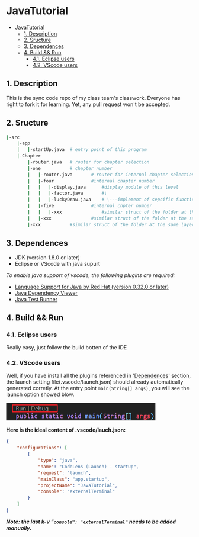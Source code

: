# JavaTutorial

<!-- TOC -->

- [JavaTutorial](#javatutorial)
  - [1. Description](#1-description)
  - [2. Sructure](#2-sructure)
  - [3. Dependences](#3-dependences)
  - [4. Build && Run](#4-build--run)
    - [4.1. Eclipse users](#41-eclipse-users)
    - [4.2. VScode users](#42-vscode-users)

<!-- /TOC -->

## 1. Description

This is the sync code repo of my class team's classwork. Everyone has right to fork it for learning. Yet, any pull request won't be accepted.

## 2. Sructure

```bash
|-src
    |-app
    |   |-startUp.java  # entry point of this program
    |-Chapter
        |-router.java   # router for chapter selection
        |-one           # chapter number
        |   |-router.java       # router for internal chapter selection
        |   |-four              #internal chapter number
        |   |   |-display.java      #display module of this level
        |   |   |-factor.java       #\
        |   |   |-luckyDraw.java    # \---implement of sepcific functions
        |   |-five              #internal chpter number
        |   |   |-xxx               #similar struct of the folder at the same layer
        |   |-xxx               #similar struct of the folder at the same layer
        |-xxx           #similar struct of the folder at the same layer
```

## 3. Dependences

- JDK (version 1.8.0 or later)
- Eclipse or VScode with java supurt

*To enable java support of vscode, the following plugins are required:*

- [Language Support for Java by Red Hat (version 0.32.0 or later)](https://marketplace.visualstudio.com/items?itemName=redhat.java)
- [Java Dependency Viewer](https://marketplace.visualstudio.com/items?itemName=vscjava.vscode-java-dependency)
- [Java Test Runner](https://marketplace.visualstudio.com/items?itemName=vscjava.vscode-java-test)

## 4. Build && Run

### 4.1. Eclipse users

Really easy, just follow the build botten of the IDE

### 4.2. VScode users

Well, if you have install all the plugins referenced in '[Dependences](#2-dependences)' section, the launch setting file(.vscode/launch.json) should already automatically generated corretly. At the entry point `main(String[] args)`, you will see the launch option showed blow.

![codeLen](codeLen.png)

**Here is the ideal content of .vscode/lauch.json:**

```json
{
    "configurations": [
        {
            "type": "java",
            "name": "CodeLens (Launch) - startUp",
            "request": "launch",
            "mainClass": "app.startup",
            "projectName": "JavaTutorial",
            "console": "externalTerminal"
        }
    ]
}
```

***Note: the last k-v "`console": "externalTerminal"` needs to be added manually.***